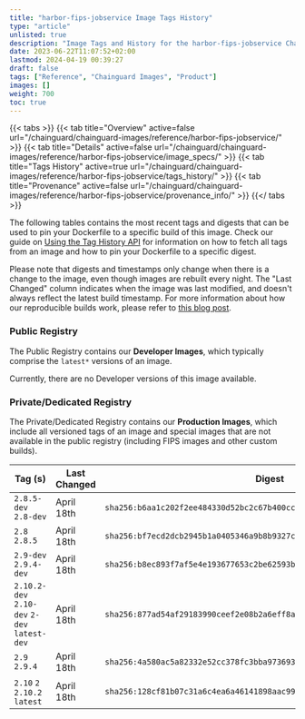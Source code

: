 ```yaml
---
title: "harbor-fips-jobservice Image Tags History"
type: "article"
unlisted: true
description: "Image Tags and History for the harbor-fips-jobservice Chainguard Image"
date: 2023-06-22T11:07:52+02:00
lastmod: 2024-04-19 00:39:27
draft: false
tags: ["Reference", "Chainguard Images", "Product"]
images: []
weight: 700
toc: true
---
```


{{< tabs >}}
{{< tab title="Overview" active=false url="/chainguard/chainguard-images/reference/harbor-fips-jobservice/" >}}
{{< tab title="Details" active=false url="/chainguard/chainguard-images/reference/harbor-fips-jobservice/image_specs/" >}}
{{< tab title="Tags History" active=true url="/chainguard/chainguard-images/reference/harbor-fips-jobservice/tags_history/" >}}
{{< tab title="Provenance" active=false url="/chainguard/chainguard-images/reference/harbor-fips-jobservice/provenance_info/" >}}
{{</ tabs >}}

The following tables contains the most recent tags and digests that can be used to pin your Dockerfile to a specific build of this image. Check our guide on [Using the Tag History API](/chainguard/chainguard-images/using-the-tag-history-api/) for information on how to fetch all tags from an image and how to pin your Dockerfile to a specific digest.

Please note that digests and timestamps only change when there is a change to the image, even though images are rebuilt every night. The "Last Changed" column indicates when the image was last modified, and doesn't always reflect the latest build timestamp. For more information about how our reproducible builds work, please refer to [this blog post](https://www.chainguard.dev/unchained/reproducing-chainguards-reproducible-image-builds).

### Public Registry
The Public Registry contains our **Developer Images**, which typically comprise the `latest*` versions of an image.

Currently, there are no Developer versions of this image available.

### Private/Dedicated Registry
The Private/Dedicated Registry contains our **Production Images**, which include all versioned tags of an image and special images that are not available in the public registry (including FIPS images and other custom builds).

| Tag (s)                                       | Last Changed | Digest                                                                    |
|-----------------------------------------------|--------------|---------------------------------------------------------------------------|
|  `2.8.5-dev` `2.8-dev`                        | April 18th   | `sha256:b6aa1c202f2ee484330d52bc2c67b400cced34a6a6f931b077a5e8be165b5a8b` |
|  `2.8` `2.8.5`                                | April 18th   | `sha256:bf7ecd2dcb2945b1a0405346a9b8b9327c61eb511406f2b2d913b3e5cc6d7d4f` |
|  `2.9-dev` `2.9.4-dev`                        | April 18th   | `sha256:b8ec893f7af5e4e193677653c2be62593bfe05716e4aefcf33bcda942f3a2792` |
|  `2.10.2-dev` `2.10-dev` `2-dev` `latest-dev` | April 18th   | `sha256:877ad54af29183990ceef2e08b2a6eff8ac4219782a455587adb8f311fe0c119` |
|  `2.9` `2.9.4`                                | April 18th   | `sha256:4a580ac5a82332e52cc378fc3bba9736936f8afa80da998afb463dcf5df08316` |
|  `2.10` `2` `2.10.2` `latest`                 | April 18th   | `sha256:128cf81b07c31a6c4ea6a46141898aac995ab1eb5bd7f7bfa6b3c4e2991560f2` |


